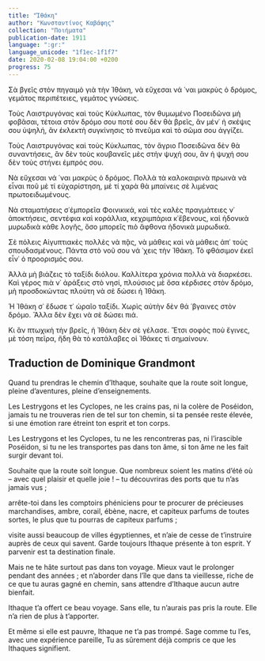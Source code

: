 ```yaml
---
title: "Ἰθάκη"
author: "Κωνσταντίνος Καβάφης"
collection: "Ποιήματα"
publication-date: 1911
language: ":gr:"
language_unicode: "1f1ec-1f1f7"
date: 2020-02-08 19:04:00 +0200
progress: 75
---
```

Σὰ βγεῖς στὸν πηγαιμὸ γιὰ τὴν Ἰθάκη,
νὰ εὔχεσαι νά ῾ναι μακρὺς ὁ δρόμος,
γεμάτος περιπέτειες, γεμάτος γνώσεις.

Τοὺς Λαιστρυγόνας καὶ τοὺς Κύκλωπας,
τὸν θυμωμένο Ποσειδῶνα μὴ φοβᾶσαι,
τέτοια στὸν δρόμο σου ποτέ σου δὲν θὰ βρεῖς,
ἂν μέν᾿ ἡ σκέψις σου ὑψηλή, ἂν ἐκλεκτὴ
συγκίνησις τὸ πνεῦμα καὶ τὸ σῶμα σου ἀγγίζει.

Τοὺς Λαιστρυγόνας καὶ τοὺς Κύκλωπας,
τὸν ἄγριο Ποσειδῶνα δὲν θὰ συναντήσεις,
ἂν δὲν τοὺς κουβανεῖς μὲς στὴν ψυχή σου,
ἂν ἡ ψυχή σου δὲν τοὺς στήνει ἐμπρός σου.

Νὰ εὔχεσαι νά ῾ναι μακρὺς ὁ δρόμος.
Πολλὰ τὰ καλοκαιρινὰ πρωινὰ νὰ εἶναι
ποῦ μὲ τί εὐχαρίστηση, μὲ τί χαρὰ
θὰ μπαίνεις σὲ λιμένας πρωτοειδωμένους.

Νὰ σταματήσεις σ᾿ἐμπορεῖα Φοινικικά,
καὶ τὲς καλὲς πραγμάτειες ν᾿ ἀποκτήσεις,
σεντέφια καὶ κοράλλια, κεχριμπάρια κ᾿ἔβενους,
καὶ ἡδονικὰ μυρωδικὰ κάθε λογῆς,
ὅσο μπορεῖς πιὸ ἄφθονα ἡδονικὰ μυρωδικά.

Σὲ πόλεις Αἰγυπτιακὲς πολλὲς νὰ πᾷς,
νὰ μάθεις καὶ νὰ μάθεις ἀπ᾿ τοὺς σπουδασμένους.
Πάντα στὸ νοῦ σου νά ῾χεις τὴν Ἰθάκη.
Τὸ φθάσιμον ἐκεῖ εἶν᾿ ὁ προορισμός σου.

Ἀλλὰ μὴ βιάζεις τὸ ταξίδι διόλου.
Καλλίτερα χρόνια πολλὰ νὰ διαρκέσει.
Καὶ γέρος πιὰ ν᾿ ἀράξεις στὸ νησί,
πλούσιος μὲ ὅσα κέρδισες στὸν δρόμο,
μὴ προσδοκώντας πλούτη νὰ σὲ δώσει ἡ Ἰθάκη.

Ἡ Ἰθάκη σ᾿ ἔδωσε τ᾿ ὡραῖο ταξίδι.
Χωρὶς αὐτὴν δὲν θά ῾βγαινες στὸν δρόμο.
Ἄλλα δὲν ἔχει νὰ σὲ δώσει πιά.

Κι ἂν πτωχικὴ τὴν βρεῖς, ἡ Ἰθάκη δὲν σὲ γέλασε.
Ἔτσι σοφὸς ποὺ ἔγινες, μὲ τόση πεῖρα,
ἤδη θὰ τὸ κατάλαβες οἱ Ἰθάκες τὶ σημαίνουν.


## Traduction de Dominique Grandmont
Quand tu prendras le chemin d’Ithaque,
souhaite que la route soit longue,
pleine d’aventures, pleine d’enseignements.

Les Lestrygons et les Cyclopes,
ne les crains pas, ni la colère de Poséidon,
jamais tu ne trouveras rien de tel sur ton chemin,
si ta pensée reste élevée, si une émotion rare
étreint ton esprit et ton corps.

Les Lestrygons et les Cyclopes,
tu ne les rencontreras pas, ni l’irascible Poséidon,
si tu ne les transportes pas dans ton âme,
si ton âme ne les fait surgir devant toi.

Souhaite que la route soit longue.
Que nombreux soient les matins d’été
où – avec quel plaisir et quelle joie ! –
tu découvriras des ports que tu n’as jamais vus ;

arrête-toi dans les comptoirs phéniciens
pour te procurer de précieuses marchandises,
ambre, corail, ébène, nacre,
et capiteux parfums de toutes sortes,
le plus que tu pourras de capiteux parfums ;

visite aussi beaucoup de villes égyptiennes,
et n’aie de cesse de t’instruire auprès de ceux qui savent.
Garde toujours Ithaque présente à ton esprit.
Y parvenir est ta destination finale.

Mais ne te hâte surtout pas dans ton voyage.
Mieux vaut le prolonger pendant des années ;
et n’aborder dans l’île que dans ta vieillesse,
riche de ce que tu auras gagné en chemin,
sans attendre d’Ithaque aucun autre bienfait.

Ithaque t’a offert ce beau voyage.
Sans elle, tu n’aurais pas pris la route.
Elle n’a rien de plus à t’apporter.

Et même si elle est pauvre, Ithaque ne t’a pas trompé.
Sage comme tu l’es, avec une expérience pareille,
Tu as sûrement déjà compris ce que les Ithaques signifient.
